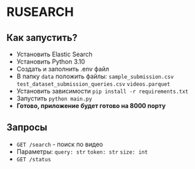 # RUSEARCH

## Как запустить?

- Установить Elastic Search
- Установить Python 3.10
- Создать и заполнить .env файл
- В папку `data` положить файлы: `sample_submission.csv` `test_dataset_submission_queries.csv` `videos.parquet`
- Установить зависимости `pip install -r requirements.txt`
- Запустить `python main.py`
- **Готово, приложение будет готово на 8000 порту**

## Запросы

- `GET /search` - поиск по видео  
- Параметры: `query: str` `token: str` `size: int`
- `GET /status`

